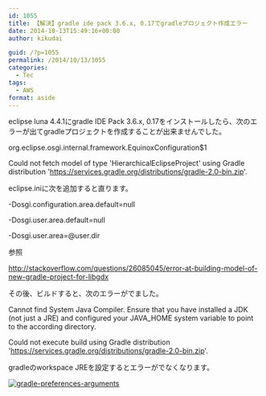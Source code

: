 ```yaml
---
id: 1055
title: 【解決】gradle ide pack 3.6.x, 0.17でgradleプロジェクト作成エラー
date: 2014-10-13T15:49:16+00:00
author: kikudai

guid: /?p=1055
permalink: /2014/10/13/1055
categories:
  - Tec
tags:
  - AWS
format: aside
---
```

eclipse luna 4.4.1にgradle IDE Pack 3.6.x, 0.17をインストールしたら、次のエラーが出てgradleプロジェクトを作成することが出来ませんでした。

org.eclipse.osgi.internal.framework.EquinoxConfiguration$1
  
Could not fetch model of type 'HierarchicalEclipseProject' using Gradle distribution 'https://services.gradle.org/distributions/gradle-2.0-bin.zip'.

eclipse.iniに次を追加すると直ります。<!--more-->

-Dosgi.configuration.area.default=null
  
-Dosgi.user.area.default=null
  
-Dosgi.user.area=@user.dir

参照

http://stackoverflow.com/questions/26085045/error-at-building-model-of-new-gradle-project-for-libgdx

その後、ビルドすると、次のエラーがでました。

Cannot find System Java Compiler. Ensure that you have installed a JDK (not just a JRE) and configured your JAVA_HOME system variable to point to the according directory.
  
Could not execute build using Gradle distribution 'https://services.gradle.org/distributions/gradle-2.0-bin.zip'.

gradleのworkspace JREを設定するとエラーがでなくなります。

<a title="gradle-preferences-arguments" href="http://www.flickr.com/photos/125776803@N07/15526074672" rel="nofollow"><img src="https://farm4.staticflickr.com/3943/15526074672_5abea2b6ef.jpg" alt="gradle-preferences-arguments" class="alignnone " /></a>